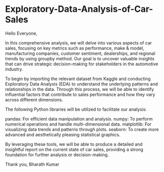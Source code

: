 # Exploratory-Data-Analysis-of-Car-Sales

Hello Everyone,

In this comprehensive analysis, we will delve into various aspects of car sales, focusing on key metrics such as performance, make & model, manufacturing companies, customer sentiment, dealerships, and regional trends by using groupby method. Our goal is to uncover valuable insights that can drive strategic decision-making for stakeholders in the automotive industry.

To begin by importing the relevant dataset from Kaggle and conducting Exploratory Data Analysis (EDA) to understand the underlying patterns and relationships in the data. Through this process, we will be able to identify influential factors that contribute to sales performance and how they vary across different dimensions.

The following Python libraries will be utilized to facilitate our analysis:

pandas: For efficient data manipulation and analysis.
numpy: To perform numerical operations and handle multi-dimensional data.
matplotlib: For visualizing data trends and patterns through plots.
seaborn: To create more advanced and aesthetically pleasing statistical graphics.

By leveraging these tools, we will be able to produce a detailed and insightful report on the current state of car sales, providing a strong foundation for further analysis or decision-making.

Thank you,
Bharath Kumar
